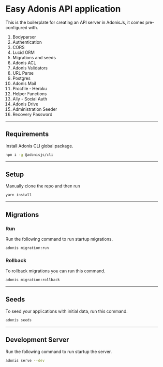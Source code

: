 # Easy Adonis API application

This is the boilerplate for creating an API server in AdonisJs, it comes pre-configured with.

 1. Bodyparser
 2. Authentication
 3. CORS
 4. Lucid ORM
 5. Migrations and seeds
 6. Adonis ACL
 7. Adonis Validators
 8. URL Parse
 9. Postgres
10. Adonis Mail
11. Procfile - Heroku
12. Helper Functions
13. Ally - Social Auth
14. Adonis Drive
15. Administration Seeder
16. Recovery Password

---

## Requirements

Install Adonis CLI global package.

```bash
npm i -g @adonisjs/cli
```

---

## Setup

Manually clone the repo and then run

```bash
yarn install
```

---

## Migrations

### Run
Run the following command to run startup migrations.

```bash
adonis migration:run
```

### Rollback

To rollback migrations you can run this command.

```bash
adonis migration:rollback
```

---


## Seeds

To seed your applications with initial data, run this command.

```bash
adonis seeds
```

---

## Development Server

Run the following command to run startup the server.

```bash
adonis serve --dev
```
